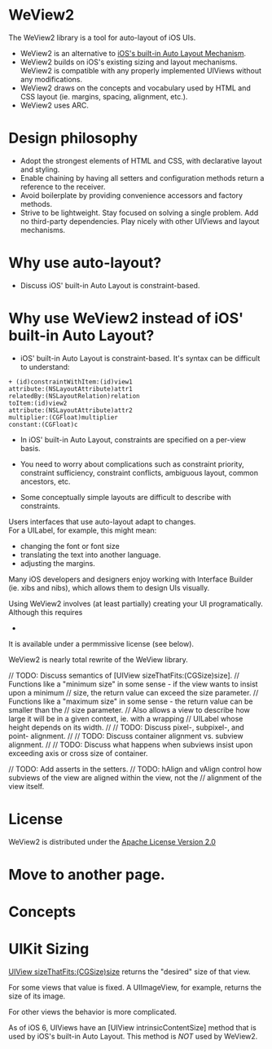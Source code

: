 WeView2
=======

The WeView2 library is a tool for auto-layout of iOS UIs. 

* WeView2 is an alternative to [iOS's built-in Auto Layout Mechanism](https://developer.apple.com/library/ios/documentation/UserExperience/Conceptual/AutolayoutPG/Articles/Introduction.html).
* WeView2 builds on iOS's existing sizing and layout mechanisms.  WeView2 is compatible with any properly implemented UIViews without any modifications.
* WeView2 draws on the concepts and vocabulary used by HTML and CSS layout (ie. margins, spacing, alignment, etc.).
* WeView2 uses ARC.


# Design philosophy

* Adopt the strongest elements of HTML and CSS, with declarative layout and styling.
* Enable chaining by having all setters and configuration methods return a reference to the receiver.
* Avoid boilerplate by providing convenience accessors and factory methods.
* Strive to be lightweight. Stay focused on solving a single problem. Add no third-party dependencies. Play nicely with other UIViews and layout mechanisms.


# Why use auto-layout?

* Discuss iOS' built-in Auto Layout is constraint-based.

# Why use WeView2 instead of iOS' built-in Auto Layout?

* iOS' built-in Auto Layout is constraint-based.  It's syntax can be difficult to understand:

```
+ (id)constraintWithItem:(id)view1 
attribute:(NSLayoutAttribute)attr1 
relatedBy:(NSLayoutRelation)relation 
toItem:(id)view2 
attribute:(NSLayoutAttribute)attr2
multiplier:(CGFloat)multiplier
constant:(CGFloat)c
```

* In iOS' built-in Auto Layout, constraints are specified on a per-view basis.  

* You need to worry about complications such as constraint priority, constraint sufficiency, constraint conflicts, ambiguous layout, common ancestors, etc.

* Some conceptually simple layouts are difficult to describe with constraints.



Users interfaces that use auto-layout adapt to changes.  
For a UILabel, for example, this might mean: 

* changing the font or font size
* translating the text into another language.
* adjusting the margins.

Many iOS developers and designers enjoy working with Interface Builder (ie. xibs and nibs), which 
allows them to design UIs visually.

Using WeView2 involves (at least partially) creating your UI
programatically.  Although this requires




*

It is available under a permmissive license (see below).

WeView2 is nearly total rewrite of the WeView library.


// TODO: Discuss semantics of [UIView sizeThatFits:(CGSize)size].
// Functions like a "minimum size" in some sense - if the view wants to insist upon a minimum
// size, the return value can exceed the size parameter.
// Functions like a "maximum size" in some sense - the return value can be smaller than the
// size parameter.
// Also allows a view to describe how large it will be in a given context, ie. with a wrapping
// UILabel whose height depends on its width.
//
// TODO: Discuss pixel-, subpixel-, and point- alignment.
//
// TODO: Discuss container alignment vs. subview alignment.
//
// TODO: Discuss what happens when subviews insist upon exceeding axis or cross size of container.

// TODO: Add asserts in the setters.
// TODO: hAlign and vAlign control how subviews of the view are aligned within the view, not the
// alignment of the view itself.



# License

WeView2 is distributed under the [Apache License Version 2.0](LICENSE)


# Move to another page.

# Concepts

# UIKit Sizing

[UIView sizeThatFits:(CGSize)size](https://developer.apple.com/library/ios/documentation/UIKit/Reference/UIView_Class/UIView/UIView.html#//apple_ref/occ/instm/UIView/sizeThatFits:)
returns the "desired" size of that view.  

For some views that value is fixed.  A UIImageView, for example, returns the size of its image.

For other views the behavior is more complicated.  

As of iOS 6, UIViews have an [UIView intrinsicContentSize] method that is used by iOS's built-in
Auto Layout.  This method is _NOT_ used by WeView2.



